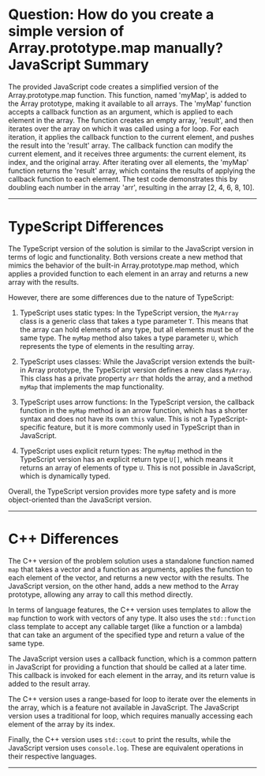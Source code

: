 # Question: How do you create a simple version of Array.prototype.map manually? JavaScript Summary

The provided JavaScript code creates a simplified version of the Array.prototype.map function. This function, named 'myMap', is added to the Array prototype, making it available to all arrays. The 'myMap' function accepts a callback function as an argument, which is applied to each element in the array. The function creates an empty array, 'result', and then iterates over the array on which it was called using a for loop. For each iteration, it applies the callback function to the current element, and pushes the result into the 'result' array. The callback function can modify the current element, and it receives three arguments: the current element, its index, and the original array. After iterating over all elements, the 'myMap' function returns the 'result' array, which contains the results of applying the callback function to each element. The test code demonstrates this by doubling each number in the array 'arr', resulting in the array [2, 4, 6, 8, 10].

---

# TypeScript Differences

The TypeScript version of the solution is similar to the JavaScript version in terms of logic and functionality. Both versions create a new method that mimics the behavior of the built-in Array.prototype.map method, which applies a provided function to each element in an array and returns a new array with the results.

However, there are some differences due to the nature of TypeScript:

1. TypeScript uses static types: In the TypeScript version, the `MyArray` class is a generic class that takes a type parameter `T`. This means that the array can hold elements of any type, but all elements must be of the same type. The `myMap` method also takes a type parameter `U`, which represents the type of elements in the resulting array.

2. TypeScript uses classes: While the JavaScript version extends the built-in Array prototype, the TypeScript version defines a new class `MyArray`. This class has a private property `arr` that holds the array, and a method `myMap` that implements the map functionality.

3. TypeScript uses arrow functions: In the TypeScript version, the callback function in the `myMap` method is an arrow function, which has a shorter syntax and does not have its own `this` value. This is not a TypeScript-specific feature, but it is more commonly used in TypeScript than in JavaScript.

4. TypeScript uses explicit return types: The `myMap` method in the TypeScript version has an explicit return type `U[]`, which means it returns an array of elements of type `U`. This is not possible in JavaScript, which is dynamically typed.

Overall, the TypeScript version provides more type safety and is more object-oriented than the JavaScript version.

---

# C++ Differences

The C++ version of the problem solution uses a standalone function named `map` that takes a vector and a function as arguments, applies the function to each element of the vector, and returns a new vector with the results. The JavaScript version, on the other hand, adds a new method to the Array prototype, allowing any array to call this method directly.

In terms of language features, the C++ version uses templates to allow the `map` function to work with vectors of any type. It also uses the `std::function` class template to accept any callable target (like a function or a lambda) that can take an argument of the specified type and return a value of the same type.

The JavaScript version uses a callback function, which is a common pattern in JavaScript for providing a function that should be called at a later time. This callback is invoked for each element in the array, and its return value is added to the result array.

The C++ version uses a range-based for loop to iterate over the elements in the array, which is a feature not available in JavaScript. The JavaScript version uses a traditional for loop, which requires manually accessing each element of the array by its index.

Finally, the C++ version uses `std::cout` to print the results, while the JavaScript version uses `console.log`. These are equivalent operations in their respective languages.

---

